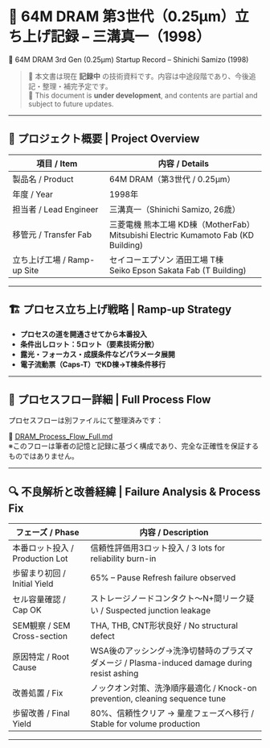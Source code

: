 # 📘 64M DRAM 第3世代（0.25μm）立ち上げ記録 – 三溝真一（1998）  
📘 64M DRAM 3rd Gen (0.25μm) Startup Record – Shinichi Samizo (1998)

> 📝 本文書は現在 **記録中** の技術資料です。内容は中途段階であり、今後追記・整理・補完予定です。  
> 📝 This document is **under development**, and contents are partial and subject to future updates.

---

## 🧭 プロジェクト概要 | Project Overview

| 項目 / Item | 内容 / Details |
|-------------|----------------|
| 製品名 / Product | 64M DRAM（第3世代 / 0.25μm） |
| 年度 / Year | 1998年 |
| 担当者 / Lead Engineer | 三溝真一（Shinichi Samizo, 26歳） |
| 移管元 / Transfer Fab | 三菱電機 熊本工場 KD棟（MotherFab）<br>Mitsubishi Electric Kumamoto Fab (KD Building) |
| 立ち上げ工場 / Ramp-up Site | セイコーエプソン 酒田工場 T棟<br>Seiko Epson Sakata Fab (T Building) |

---

## 🏗️ プロセス立ち上げ戦略 | Ramp-up Strategy

- **プロセスの道を開通させてから本番投入**  
- **条件出しロット：5ロット（要素技術分散）**  
- **露光・フォーカス・成膜条件などパラメータ展開**  
- **電子流動票（Caps-T）でKD棟→T棟条件移行**

---

## 🔗 プロセスフロー詳細 | Full Process Flow

プロセスフローは別ファイルにて整理済みです：

📄 [DRAM_Process_Flow_Full.md](DRAM_Process_Flow_Full.md)  
※このフローは筆者の記憶と記録に基づく構成であり、完全な正確性を保証するものではありません。

---

## 🔍 不良解析と改善経緯 | Failure Analysis & Process Fix

| フェーズ / Phase | 内容 / Description |
|------------------|---------------------|
| 本番ロット投入 / Production Lot | 信頼性評価用3ロット投入 / 3 lots for reliability burn-in |
| 歩留まり初回 / Initial Yield | 65% – Pause Refresh failure observed |
| セル容量確認 / Cap OK | ストレージノードコンタクト～N+間リーク疑い / Suspected junction leakage |
| SEM観察 / SEM Cross-section | THA, THB, CNT形状良好 / No structural defect |
| 原因特定 / Root Cause | WSA後のアッシング→洗浄切替時のプラズマダメージ / Plasma-induced damage during resist ashing |
| 改善処置 / Fix | ノックオン対策、洗浄順序最適化 / Knock-on prevention, cleaning sequence tune |
| 歩留改善 / Final Yield | 80%、信頼性クリア → 量産フェーズへ移行 / Stable for volume production |

---
